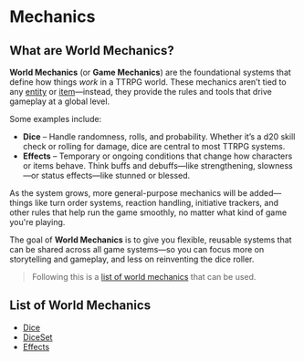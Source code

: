# Mechanics
## What are World Mechanics?
**World Mechanics** (or **Game Mechanics**) are the foundational systems that define how things _work_ in a TTRPG world. These mechanics aren’t tied to any [entity](../../entities/README.md) or [item](../items/README.md)—instead, they provide the rules and tools that drive gameplay at a global level.

Some examples include:

- **Dice** – Handle randomness, rolls, and probability. Whether it’s a d20 skill check or rolling for damage, dice are central to most TTRPG systems.
- **Effects** – Temporary or ongoing conditions that change how characters or items behave. Think buffs and debuffs—like strengthening, slowness—or status effects—like stunned or blessed.

As the system grows, more general-purpose mechanics will be added—things like turn order systems, reaction handling, initiative trackers, and other rules that help run the game smoothly, no matter what kind of game you're playing.

The goal of **World Mechanics** is to give you flexible, reusable systems that can be shared across all game systems—so you can focus more on storytelling and gameplay, and less on reinventing the dice roller.

> Following this is a [list of world mechanics](#List%20of%20World%20Mechanics) that can be used.

## List of World Mechanics
- [Dice](Dice.md)
- [DiceSet](DiceSet.md)
- [Effects](Effects.md)